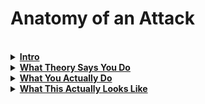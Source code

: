 Anatomy of an Attack
================================================================================

<br>

<details>
  <summary><b><u>
  Intro
  </u></b></summary>
  
No single workflow works for every attack. Even attempting to generalize the workflow to allow for 90% of encounters still includes a bunch of 'gotchas' along the way. I still advocate for a comprehensive framework of general and specific cheat sheets, but the framework won't get you too far unless you understand which sheet to use at which point. In other words, you need to understand the general flow of an attack (whether remote, client-side, or physical).

In the rest of this article, I do my best to combine several of the actions one might perform during an attack with the classic 9-part "Anatomy of an Attack". We have a few problems. First, the classic model includes a section titled "Scanning", but it only clearly describes remote attacks. The classic model is fairly old and, in my opinion, obsolete for this type of generalized framework. Second, during any attack, you'll likely //enumerate// the target several times: once before deciding if it is a good initial target, again when identifying a vulnerability you can exploit for access, yet again to elevate your privileges once on the target, and at least once more to pilfer what you want. How do you capture all of that? Third, most models fail to encompass supporting actions, such as securing a network foothold, even though they're often the most difficult actions to execute. Last, how many models out there include WiFi exploitation as an attack vector to secure a foothold on a target network?

I don't have a magic pill that will convert the very non-linear attack workflow into an easy-to-write, linear process. I also can't let everything sit at "you'll learn on the job" or "you should teach yourself through experience". You ought to have some mental framework ready so you can categorize everything you learn. So, hopefully the remainder of this article will help. Read it in the order it's printed, as I think that highlights where additional thought is necessary.

It's hard to put a picture of "thinking outside the box" into a box.

<br>
</details>

<details>
  <summary><b><u>
  What Theory Says You Do
  </u></b></summary>

<u>The Classic Model</u>

**Footprinting** - Target address range, namespace acquisition, and information gathering are essential to a surgical attack. The key here is not to miss any details. 

**Scanning** - Bulk target assessment and identification of listening services focus the attacker's attention on the most promising avenues of entry. 

**Enumeration** - More intrusive probing now begins as attackers begin identifying valid user accounts or poorly protected resource shares. 

**Gaining Access** - Enough data has been gathered at this point to make an informed attempt to access the target. If unsuccessful, jump to "Denial of Service". 

**Escalating Privilege** - If only user-level access was obtained in the last step, the attacker will now seek to gain complete control of the system. 

**Pilfering** - The information-gathering process begins again to identify mechanisms to gain access to trusted systems. Jump back to "Enumeration" if you want to move to other systems. 

**Covering Tracks** - Once total ownership of the target is secured, hiding the fact from system administrators becomes paramount, lest they quickly end the romp. 

**Creating Backdoors** - Trap doors will be laid in various parts of the system to ensure that privileged access is easily regained at the whim of the intruder. 

**Denial of Service** - If an attacker is unsuccessful in gaining access, they may use readily available exploit code to disable a target as a last resort. 

<br>
</details>

<details>
  <summary><b><u>
  What You Actually Do
  </u></b></summary>

1. <u>Prep</u>
  1. **Recon** attack surfaces
     - OSINT
     - Surveillance
  2. **Decide**
     - Attack vectors
     - Footholds
     - OBJs
     - Actions on OBJs
2. <u>Execute loop, like `while true:`</u>
  3. **Enumerate**
     - NetBios scan
     - Traffic capture
     - Portscan
     - Vulscan
  4. **Exploit**
     - Remote
     - Local
     - Out-of-band
     - Privilege escalation
     - DoS
  5. **Post-Ex**
     - Gather tools
     - Persistence
     - Cover traces
     - Pilfer
  6. `if (rooted == true && pilfered == true): break`


<br>
</details>

<details>
  <summary><b><u>
  What This Actually Looks Like
  </u></b></summary>

*An example...*

<u>#1 Remote & Local Recon</u>

1. Assess target's cyber attack surfaces. (On Atk Sys) 
2. Find web apps and services.
3. Enumerate web apps and services.
4. Identify potential remote footholds.
5. Geolocate LANs.
6. Visit and enumerate LANs.
7. Identify potential local footholds. 

<u>#2 Seize a Foothold</u>

1. Choose best foothold, whether remote or on a LAN.
2. Enumerate foothold for exploit.
3. Prepare tools (jumps, leave-behinds, malware). 
4. Exploit foothold and gain access. (On the foothold)
5. Post-exploitation.
6. Enumeration.
7. Escalate privileges on foothold.
8. Build persistence on foothold.
9. Post-exploitation as required.
10. Gather tools for follow-on attack. 

<u>#3 Attack the Objective</u>

1. Use foothold to enumerate the objective.
2. Exploit the objective and gain access. (On the OBJ) 
3. Post-exploitation.
4. Build initial persistence. (Optional)
5. Enumeration.
6. Escalate privileges on objective.
7. Change persistence to privileged persistence.
8. Post-exploitation.
9. Deliver desired effects. 

*Terminology:*

- Target - The person (e.g., bad guy) or organization (e.g., crime ring) you want to capture, kill, disrupt, or apply other effects against.
- Objective aka OBJ - The item, data, function, or place that hackers can manipulate in support of prosecuting the Target. Usually belongs to or enables the Target in some manner. 

<br>
</details>
